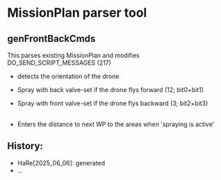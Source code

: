# MissionPlan parser tool

## genFrontBackCmds
This parses existing MissionPlan and modifies DO_SEND_SCRIPT_MESSAGES (217) 
 - detects the orientation of the drone
 - Spray with back valve-set if the drone flys forward (12; bit0+bit1)
 - Spray with front valve-set if the drone flys backward (3; bit2+bit3) <br><br>
  
 - Enters the distance to next WP to the areas when 'spraying is active'

## History:
 - HaRe[2025_06_06]: generated
 - ...

